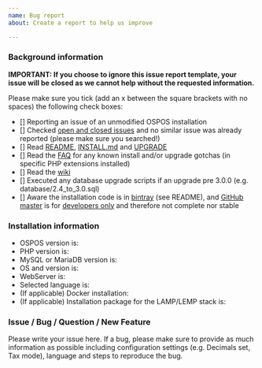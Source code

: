 ```yaml
---
name: Bug report
about: Create a report to help us improve

---
```


### Background information

__IMPORTANT: If you choose to ignore this issue report template, your issue will be closed as we cannot help without the requested information.__

Please make sure you tick (add an x between the square brackets with no spaces) the following check boxes:

- [] Reporting an issue of an unmodified OSPOS installation
- [] Checked [open and closed issues](https://github.com/opensourcepos/opensourcepos/issues?utf8=%E2%9C%93&q=is%3Aissue) and no similar issue was already reported (please make sure you searched!)
- [] Read [README](https://github.com/opensourcepos/opensourcepos/blob/master/README.md), [INSTALL.md](https://github.com/opensourcepos/opensourcepos/blob/master/INSTALL.md) and [UPGRADE](https://github.com/opensourcepos/opensourcepos/blob/master/UPGRADE.txt)
- [] Read the [FAQ](https://github.com/opensourcepos/opensourcepos#faq) for any known install and/or upgrade gotchas (in specific PHP extensions installed)
- [] Read the [wiki](https://github.com/opensourcepos/opensourcepos/wiki)
- [] Executed any database upgrade scripts if an upgrade pre 3.0.0 (e.g. database/2.4_to_3.0.sql)
- [] Aware the installation code is in [bintray](https://bintray.com/jekkos/opensourcepos/opensourcepos/view/files?sort=updated&order=asc#files) (see README), and [GitHub master](https://github.com/opensourcepos/opensourcepos/tree/master) is for [developers only](https://github.com/opensourcepos/opensourcepos/wiki/Development-setup) and therefore not complete nor stable

### Installation information

- OSPOS version is: 
- PHP version is: 
- MySQL or MariaDB version is: 
- OS and version is: 
- WebServer is: 
- Selected language is: 
- (If applicable) Docker installation: 
- (If applicable) Installation package for the LAMP/LEMP stack is: 

### Issue / Bug  / Question / New Feature

Please write your issue here. If a bug, please make sure to provide as much information as possible including configuration settings (e.g. Decimals set, Tax mode), language and steps to reproduce the bug.
